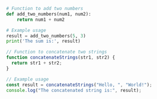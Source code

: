 ```py title="add numbers" linenums="1"
# Function to add two numbers
def add_two_numbers(num1, num2):
    return num1 + num2

# Example usage
result = add_two_numbers(5, 3)
print('The sum is:', result)
```
```js title="code-examples.md" linenums="1" hl_lines="2-4"
// Function to concatenate two strings
function concatenateStrings(str1, str2) {
  return str1 + str2;
}

// Example usage
const result = concatenateStrings("Hello, ", "World!");
console.log("The concatenated string is:", result);
```
